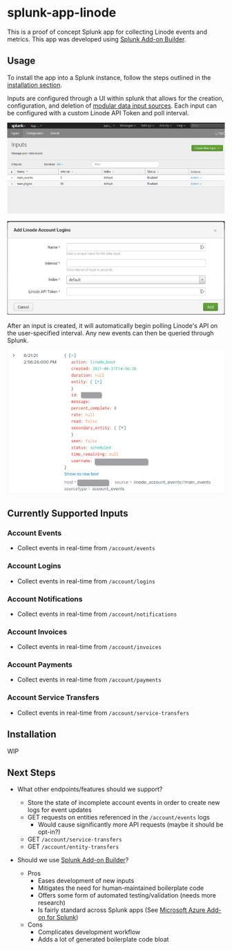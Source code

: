 # splunk-app-linode

This is a proof of concept Splunk app for collecting Linode events and metrics. This app was developed using [Splunk Add-on Builder](https://splunkbase.splunk.com/app/2962/).

## Usage

To install the app into a Splunk instance, follow the steps outlined in the [installation section](#installation).

Inputs are configured through a UI within splunk that allows for the creation, configuration, and deletion of [modular data input sources](#currently-supported-inputs). Each input can be configured with a custom Linode API Token and poll interval.

![Inputs Interface](resources/inputs_ui.png)

![Create Input Interface](resources/create_input.png)

After an input is created, it will automatically begin polling Linode's API on the user-specified interval. Any new events can then be queried through Splunk.

![Searched Event](resources/searched_event.png)

## Currently Supported Inputs

### Account Events

- Collect events in real-time from `/account/events`

### Account Logins

- Collect events in real-time from `/account/logins`

### Account Notifications

- Collect events in real-time from `/account/notifications`

### Account Invoices

- Collect events in real-time from `/account/invoices`

### Account Payments

- Collect events in real-time from `/account/payments`

### Account Service Transfers

- Collect events in real-time from `/account/service-transfers`

## Installation

WIP

## Next Steps

* What other endpoints/features should we support?
    * Store the state of incomplete account events in order to create new logs for event updates
    * GET requests on entities referenced in the `/account/events` logs
        * Would cause significantly more API requests (maybe it should be opt-in?)
    * GET `/account/service-transfers`
    * GET `/account/entity-transfers`
        

* Should we use [Splunk Add-on Builder](https://splunkbase.splunk.com/app/2962/)?
    * Pros
        * Eases development of new inputs
        * Mitigates the need for human-maintained boilerplate code
        * Offers some form of automated testing/validation (needs more research)
        * Is fairly standard across Splunk apps (See [Microsoft Azure Add-on for Splunk](https://splunkbase.splunk.com/app/4882/))
    * Cons
        * Complicates development workflow
        * Adds a lot of generated boilerplate code bloat